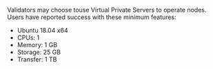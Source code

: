 
Validators may choose touse Virtual Private Servers to operate nodes. Users have reported success with these minimum features:
 
 - Ubuntu 18.04 x64
 - CPUs: 1
 - Memory: 1 GB
 - Storage: 25 GB
 - Transfer: 1 TB